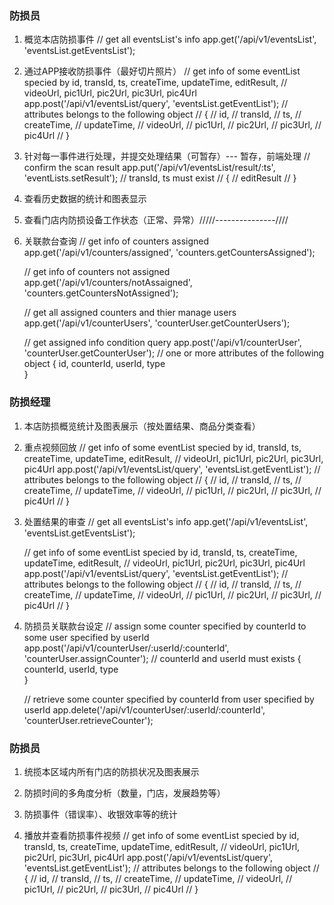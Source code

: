 ### 防损员

1. 概览本店防损事件
    // get all eventsList's info
    app.get('/api/v1/eventsList', 'eventsList.getEventsList');



2. 通过APP接收防损事件（最好切片照片）
    // get info of some eventList specied by id, transId, ts, createTime, updateTime, editResult, 
    // videoUrl, pic1Url, pic2Url, pic3Url, pic4Url 
    app.post('/api/v1/eventsList/query', 'eventsList.getEventList');
    // attributes belongs to the following object
    // {
    //     id,
    //     transId,
    //     ts,
    //     createTime,
    //     updateTime,
    //     videoUrl,
    //     pic1Url,
    //     pic2Url,
    //     pic3Url,
    //     pic4Url
    // }



3. 针对每一事件进行处理，并提交处理结果（可暂存）--- 暂存，前端处理
    // confirm the scan result
    app.put('/api/v1/eventsList/result/:ts', 'eventLists.setResult');
    // transId, ts must exist
    // {
    //     editResult
    // }



4. 查看历史数据的统计和图表显示




5. 查看门店内防损设备工作状态（正常、异常）/////---------------////




6. 关联款台查询
    // get info of counters assigned
    app.get('/api/v1/counters/assigned', 'counters.getCountersAssigned');

    
    // get info of counters not assigned
    app.get('/api/v1/counters/notAssaigned', 'counters.getCountersNotAssigned');

    
    // get all assigned counters and thier manage users
    app.get('/api/v1/counterUsers', 'counterUser.getCounterUsers');
    
    
    // get assigned info condition query
    app.post('/api/v1/counterUser', 'counterUser.getCounterUser');
    // one or more attributes of the following object
    {
        id,
        counterId,
        userId,
        type   
    }





### 防损经理

1. 本店防损概览统计及图表展示（按处置结果、商品分类查看）




2. 重点视频回放
    // get info of some eventList specied by id, transId, ts, createTime, updateTime, editResult, 
    // videoUrl, pic1Url, pic2Url, pic3Url, pic4Url 
    app.post('/api/v1/eventsList/query', 'eventsList.getEventList');
    // attributes belongs to the following object
    // {
    //     id,
    //     transId,
    //     ts,
    //     createTime,
    //     updateTime,
    //     videoUrl,
    //     pic1Url,
    //     pic2Url,
    //     pic3Url,
    //     pic4Url
    // } 



3. 处置结果的审查
    // get all eventsList's info
    app.get('/api/v1/eventsList', 'eventsList.getEventsList');



    // get info of some eventList specied by id, transId, ts, createTime, updateTime, editResult, 
    // videoUrl, pic1Url, pic2Url, pic3Url, pic4Url 
    app.post('/api/v1/eventsList/query', 'eventsList.getEventList');
    // attributes belongs to the following object
    // {
    //     id,
    //     transId,
    //     ts,
    //     createTime,
    //     updateTime,
    //     videoUrl,
    //     pic1Url,
    //     pic2Url,
    //     pic3Url,
    //     pic4Url
    // } 


    
4. 防损员关联款台设定
    // assign some counter specified by counterId to some user specified by userId
    app.post('/api/v1/counterUser/:userId/:counterId', 'counterUser.assignCounter');
    // counterId and userId must exists
    {
        counterId,
        userId,
        type   
    }


    // retrieve some counter specified by counterId from user specified by userId
    app.delete('/api/v1/counterUser/:userId/:counterId', 'counterUser.retrieveCounter');




### 防损员


1. 统揽本区域内所有门店的防损状况及图表展示


2. 防损时间的多角度分析（数量，门店，发展趋势等）


3. 防损事件（错误率）、收银效率等的统计




4. 播放并查看防损事件视频
    // get info of some eventList specied by id, transId, ts, createTime, updateTime, editResult, 
    // videoUrl, pic1Url, pic2Url, pic3Url, pic4Url 
    app.post('/api/v1/eventsList/query', 'eventsList.getEventList');
    // attributes belongs to the following object
    // {
    //     id,
    //     transId,
    //     ts,
    //     createTime,
    //     updateTime,
    //     videoUrl,
    //     pic1Url,
    //     pic2Url,
    //     pic3Url,
    //     pic4Url
    // } 